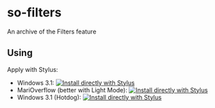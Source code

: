 # so-filters
An archive of the Filters feature

## Using
Apply with Stylus:
- Windows 3.1: [![Install directly with Stylus](https://img.shields.io/badge/Install%20directly%20with-Stylus-00adad.svg)](https://raw.githubusercontent.com/zurgeg/so-filters/master/styles/windows3.1.user.css)
- MariOverflow (better with Light Mode): [![Install directly with Stylus](https://img.shields.io/badge/Install%20directly%20with-Stylus-00adad.svg)](https://raw.githubusercontent.com/zurgeg/so-filters/master/styles/marioverflow.user.css)
- Windows 3.1 (Hotdog): [![Install directly with Stylus](https://img.shields.io/badge/Install%20directly%20with-Stylus-00adad.svg)](https://raw.githubusercontent.com/zurgeg/so-filters/master/styles/windows3.1.hotdog.user.css)
